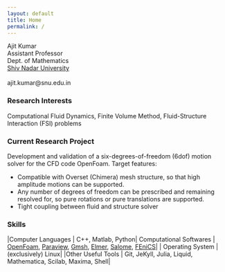 ```yaml
---
layout: default
title: Home
permalink: /
---
```


<p class="message">
Ajit Kumar <br>
Assistant Professor <br>
Dept. of Mathematics <br>
<a href="http://www.snu.edu.in/">Shiv Nadar University </a> <br><br>
ajit.kumar@snu.edu.in
</p>

### Research Interests

Computational Fluid Dynamics, Finite Volume Method, Fluid-Structure Interaction (FSI) problems

### Current Research Project

Development and validation of a six-degrees-of-freedom (6dof) motion solver for the CFD code
OpenFoam. Target features:

* Compatible with Overset (Chimera) mesh structure, so that high amplitude motions can be supported.
* Any number of degrees of freedom can be prescribed and remaining resolved for, so pure rotations or pure translations  are supported.
* Tight coupling between fluid and structure solver

### Skills

|Computer Languages     | C++, Matlab, Python|
Computational Softwares | [​OpenFoam](https://openfoam.org/), [Paraview](https://www.paraview.org/), [Gmsh](http://gmsh.info/), [Elmer](https://www.csc.fi/web/elmer), [Salome](http://www.salome-platform.org/), [FEniCS](https://fenicsproject.org/)|
| Operating System      | (exclusively) Linux|
|Other Useful Tools    | Git, JeKyll, Julia, Liquid, Mathematica, Scilab, Maxima, Shell|
